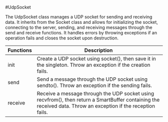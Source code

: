 #UdpSocket

The UdpSocket class manages a UDP socket for sending and receiving data. It inherits from the Socket class and allows for initializing the socket, connecting to the server, sending, and receiving messages through the send and receive functions. It handles errors by throwing exceptions if an operation fails and closes the socket upon destruction.

| Functions                          | Description                                                                                       |
|-------------------------------------|---------------------------------------------------------------------------------------------------|
| init                              | Create a UDP socket using socket(), then save it in the singleton. Throw an exception if the creation fails. |
| send                              | Send a message through the UDP socket using sendto(). Throw an exception if the sending fails.    |
| receive                           | Receive a message through the UDP socket using recvfrom(), then return a SmartBuffer containing the received data. Throw an exception if the reception fails. |